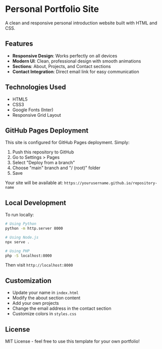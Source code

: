 # Personal Portfolio Site

A clean and responsive personal introduction website built with HTML and CSS.

## Features

- **Responsive Design**: Works perfectly on all devices
- **Modern UI**: Clean, professional design with smooth animations
- **Sections**: About, Projects, and Contact sections
- **Contact Integration**: Direct email link for easy communication

## Technologies Used

- HTML5
- CSS3
- Google Fonts (Inter)
- Responsive Grid Layout

## GitHub Pages Deployment

This site is configured for GitHub Pages deployment. Simply:

1. Push this repository to GitHub
2. Go to Settings > Pages
3. Select "Deploy from a branch"
4. Choose "main" branch and "/ (root)" folder
5. Save

Your site will be available at: `https://yourusername.github.io/repository-name`

## Local Development

To run locally:

```bash
# Using Python
python -m http.server 8000

# Using Node.js
npx serve .

# Using PHP
php -S localhost:8000
```

Then visit `http://localhost:8000`

## Customization

- Update your name in `index.html`
- Modify the about section content
- Add your own projects
- Change the email address in the contact section
- Customize colors in `styles.css`

## License

MIT License - feel free to use this template for your own portfolio!
